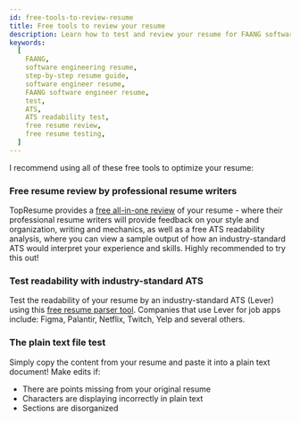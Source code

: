```yaml
---
id: free-tools-to-review-resume
title: Free tools to review your resume
description: Learn how to test and review your resume for FAANG software engineer roles
keywords:
  [
    FAANG,
    software engineering resume,
    step-by-step resume guide,
    software engineer resume,
    FAANG software engineer resume,
    test,
    ATS,
    ATS readability test,
    free resume review,
    free resume testing,
  ]
---
```


I recommend using all of these free tools to optimize your resume:

### Free resume review by professional resume writers

TopResume provides a [free all-in-one review](https://tidd.ly/3GxVIs9) of your resume - where their professional resume writers will provide feedback on your style and organization, writing and mechanics, as well as a free ATS readability analysis, where you can view a sample output of how an industry-standard ATS would interpret your experience and skills. Highly recommended to try this out!

### Test readability with industry-standard ATS

Test the readability of your resume by an industry-standard ATS (Lever) using this [free resume parser tool](https://resume-parser.vercel.app/). Companies that use Lever for job apps include: Figma, Palantir, Netflix, Twitch, Yelp and several others.

### The plain text file test

Simply copy the content from your resume and paste it into a plain text document! Make edits if:

- There are points missing from your original resume
- Characters are displaying incorrectly in plain text
- Sections are disorganized
